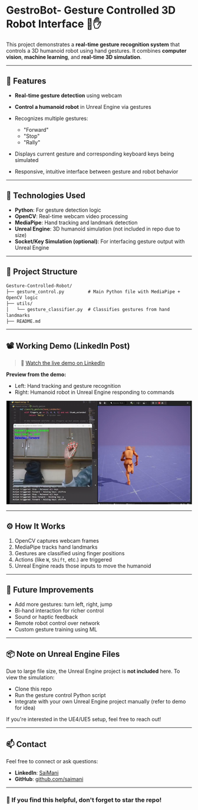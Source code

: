 # GestroBot- Gesture Controlled 3D Robot Interface 🤖✋

This project demonstrates a **real-time gesture recognition system** that controls a 3D humanoid robot using hand gestures. It combines **computer vision**, **machine learning**, and **real-time 3D simulation**.

---

## 🚀 Features

* **Real-time gesture detection** using webcam
* **Control a humanoid robot** in Unreal Engine via gestures
* Recognizes multiple gestures:

  * "Forward"
  * "Stop"
  * "Rally"
* Displays current gesture and corresponding keyboard keys being simulated
* Responsive, intuitive interface between gesture and robot behavior

---

## 🧠 Technologies Used

* **Python**: For gesture detection logic
* **OpenCV**: Real-time webcam video processing
* **MediaPipe**: Hand tracking and landmark detection
* **Unreal Engine**: 3D humanoid simulation (not included in repo due to size)
* **Socket/Key Simulation (optional)**: For interfacing gesture output with Unreal Engine

---

## 📂 Project Structure

```
Gesture-Controlled-Robot/
├── gesture_control.py         # Main Python file with MediaPipe + OpenCV logic
├── utils/
│   └── gesture_classifier.py  # Classifies gestures from hand landmarks
├── README.md
```

---

## 📽️ Working Demo (LinkedIn Post)

> 🔗 [Watch the live demo on LinkedIn](https://www.linkedin.com/posts/sai-mani-macherla-5a16072a2_robotics-computervision-machinelearning-activity-7331705675099635712-G1_B?utm_source=share&utm_medium=member_desktop&rcm=ACoAAEkPmokB9dZL_6zTVI_IshOlrOfnrN2pxHw)

**Preview from the demo:**

* Left: Hand tracking and gesture recognition
* Right: Humanoid robot in Unreal Engine responding to commands

![Demo Screenshot](demo_img.png) 

---

## ⚙️ How It Works

1. OpenCV captures webcam frames
2. MediaPipe tracks hand landmarks
3. Gestures are classified using finger positions
4. Actions (like `W`, `Shift`, etc.) are triggered
5. Unreal Engine reads those inputs to move the humanoid

---

## 🔮 Future Improvements

* Add more gestures: turn left, right, jump
* Bi-hand interaction for richer control
* Sound or haptic feedback
* Remote robot control over network
* Custom gesture training using ML

---

## 📦 Note on Unreal Engine Files

Due to large file size, the Unreal Engine project is **not included** here. To view the simulation:

* Clone this repo
* Run the gesture control Python script
* Integrate with your own Unreal Engine project manually (refer to demo for idea)

If you're interested in the UE4/UE5 setup, feel free to reach out!

---

## 📫 Contact

Feel free to connect or ask questions:

* **LinkedIn**: [SaiMani](www.linkedin.com/in/sai-mani-macherla-5a16072a2)
* **GitHub**: [github.com/saimani](https://github.com/saimani1232)

---

### 🌟 If you find this helpful, don't forget to star the repo!
